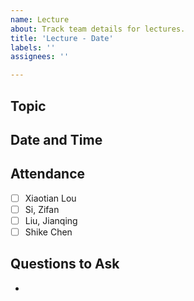 ```yaml
---
name: Lecture
about: Track team details for lectures.
title: 'Lecture - Date'
labels: ''
assignees: ''

---
```


## Topic

## Date and Time

## Attendance

- [ ] Xiaotian Lou
- [ ] Si, Zifan
- [ ] Liu, Jianqing
- [ ] Shike Chen

## Questions to Ask

-